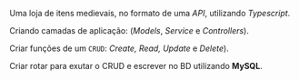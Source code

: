 
  Uma loja de itens medievais, no formato de uma _API_, utilizando _Typescript_.
  
  Criando camadas de aplicação: (_Models_, _Service_ e _Controllers_).
  
  Criar funções de um `CRUD`: _Create, Read, Update_ e _Delete_).

  Criar rotar para exutar o CRUD e escrever no BD utilizando **MySQL**.
